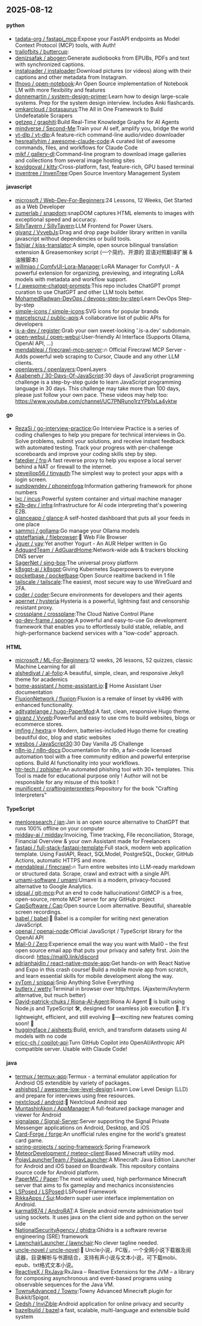 ## 2025-08-12

#### python
* [tadata-org / fastapi_mcp](https://github.com/tadata-org/fastapi_mcp):Expose your FastAPI endpoints as Model Context Protocol (MCP) tools, with Auth!
* [trailofbits / buttercup](https://github.com/trailofbits/buttercup):
* [denizsafak / abogen](https://github.com/denizsafak/abogen):Generate audiobooks from EPUBs, PDFs and text with synchronized captions.
* [instaloader / instaloader](https://github.com/instaloader/instaloader):Download pictures (or videos) along with their captions and other metadata from Instagram.
* [lfnovo / open-notebook](https://github.com/lfnovo/open-notebook):An Open Source implementation of Notebook LM with more flexibility and features
* [donnemartin / system-design-primer](https://github.com/donnemartin/system-design-primer):Learn how to design large-scale systems. Prep for the system design interview. Includes Anki flashcards.
* [omkarcloud / botasaurus](https://github.com/omkarcloud/botasaurus):The All in One Framework to Build Undefeatable Scrapers
* [getzep / graphiti](https://github.com/getzep/graphiti):Build Real-Time Knowledge Graphs for AI Agents
* [mindverse / Second-Me](https://github.com/mindverse/Second-Me):Train your AI self, amplify you, bridge the world
* [yt-dlp / yt-dlp](https://github.com/yt-dlp/yt-dlp):A feature-rich command-line audio/video downloader
* [hesreallyhim / awesome-claude-code](https://github.com/hesreallyhim/awesome-claude-code):A curated list of awesome commands, files, and workflows for Claude Code
* [mikf / gallery-dl](https://github.com/mikf/gallery-dl):Command-line program to download image galleries and collections from several image hosting sites
* [kovidgoyal / kitty](https://github.com/kovidgoyal/kitty):Cross-platform, fast, feature-rich, GPU based terminal
* [inventree / InvenTree](https://github.com/inventree/InvenTree):Open Source Inventory Management System

#### javascript
* [microsoft / Web-Dev-For-Beginners](https://github.com/microsoft/Web-Dev-For-Beginners):24 Lessons, 12 Weeks, Get Started as a Web Developer
* [zumerlab / snapdom](https://github.com/zumerlab/snapdom):snapDOM captures HTML elements to images with exceptional speed and accuracy.
* [SillyTavern / SillyTavern](https://github.com/SillyTavern/SillyTavern):LLM Frontend for Power Users.
* [givanz / VvvebJs](https://github.com/givanz/VvvebJs):Drag and drop page builder library written in vanilla javascript without dependencies or build tools.
* [fishjar / kiss-translator](https://github.com/fishjar/kiss-translator):A simple, open source bilingual translation extension & Greasemonkey script (一个简约、开源的 双语对照翻译扩展 & 油猴脚本)
* [willmiao / ComfyUI-Lora-Manager](https://github.com/willmiao/ComfyUI-Lora-Manager):LoRA Manager for ComfyUI - A powerful extension for organizing, previewing, and integrating LoRA models with metadata and workflow support.
* [f / awesome-chatgpt-prompts](https://github.com/f/awesome-chatgpt-prompts):This repo includes ChatGPT prompt curation to use ChatGPT and other LLM tools better.
* [MohamedRadwan-DevOps / devops-step-by-step](https://github.com/MohamedRadwan-DevOps/devops-step-by-step):Learn DevOps Step-by-step
* [simple-icons / simple-icons](https://github.com/simple-icons/simple-icons):SVG icons for popular brands
* [marcelscruz / public-apis](https://github.com/marcelscruz/public-apis):A collaborative list of public APIs for developers
* [is-a-dev / register](https://github.com/is-a-dev/register):Grab your own sweet-looking '.is-a.dev' subdomain.
* [open-webui / open-webui](https://github.com/open-webui/open-webui):User-friendly AI Interface (Supports Ollama, OpenAI API, ...)
* [mendableai / firecrawl-mcp-server](https://github.com/mendableai/firecrawl-mcp-server):🔥 Official Firecrawl MCP Server - Adds powerful web scraping to Cursor, Claude and any other LLM clients.
* [openlayers / openlayers](https://github.com/openlayers/openlayers):OpenLayers
* [Asabeneh / 30-Days-Of-JavaScript](https://github.com/Asabeneh/30-Days-Of-JavaScript):30 days of JavaScript programming challenge is a step-by-step guide to learn JavaScript programming language in 30 days. This challenge may take more than 100 days, please just follow your own pace. These videos may help too: https://www.youtube.com/channel/UC7PNRuno1rzYPb1xLa4yktw

#### go
* [RezaSi / go-interview-practice](https://github.com/RezaSi/go-interview-practice):Go Interview Practice is a series of coding challenges to help you prepare for technical interviews in Go. Solve problems, submit your solutions, and receive instant feedback with automated testing. Track your progress with per-challenge scoreboards and improve your coding skills step by step.
* [fatedier / frp](https://github.com/fatedier/frp):A fast reverse proxy to help you expose a local server behind a NAT or firewall to the internet.
* [steveiliop56 / tinyauth](https://github.com/steveiliop56/tinyauth):The simplest way to protect your apps with a login screen.
* [sundowndev / phoneinfoga](https://github.com/sundowndev/phoneinfoga):Information gathering framework for phone numbers
* [lxc / incus](https://github.com/lxc/incus):Powerful system container and virtual machine manager
* [e2b-dev / infra](https://github.com/e2b-dev/infra):Infrastructure for AI code interpreting that's powering E2B.
* [glanceapp / glance](https://github.com/glanceapp/glance):A self-hosted dashboard that puts all your feeds in one place
* [sammcj / gollama](https://github.com/sammcj/gollama):Go manage your Ollama models
* [gtsteffaniak / filebrowser](https://github.com/gtsteffaniak/filebrowser):📂 Web File Browser
* [Jguer / yay](https://github.com/Jguer/yay):Yet another Yogurt - An AUR Helper written in Go
* [AdguardTeam / AdGuardHome](https://github.com/AdguardTeam/AdGuardHome):Network-wide ads & trackers blocking DNS server
* [SagerNet / sing-box](https://github.com/SagerNet/sing-box):The universal proxy platform
* [k8sgpt-ai / k8sgpt](https://github.com/k8sgpt-ai/k8sgpt):Giving Kubernetes Superpowers to everyone
* [pocketbase / pocketbase](https://github.com/pocketbase/pocketbase):Open Source realtime backend in 1 file
* [tailscale / tailscale](https://github.com/tailscale/tailscale):The easiest, most secure way to use WireGuard and 2FA.
* [coder / coder](https://github.com/coder/coder):Secure environments for developers and their agents
* [apernet / hysteria](https://github.com/apernet/hysteria):Hysteria is a powerful, lightning fast and censorship resistant proxy.
* [crossplane / crossplane](https://github.com/crossplane/crossplane):The Cloud Native Control Plane
* [go-dev-frame / sponge](https://github.com/go-dev-frame/sponge):A powerful and easy-to-use Go development framework that enables you to effortlessly build stable, reliable, and high-performance backend services with a "low-code" approach.

#### HTML
* [microsoft / ML-For-Beginners](https://github.com/microsoft/ML-For-Beginners):12 weeks, 26 lessons, 52 quizzes, classic Machine Learning for all
* [alshedivat / al-folio](https://github.com/alshedivat/al-folio):A beautiful, simple, clean, and responsive Jekyll theme for academics
* [home-assistant / home-assistant.io](https://github.com/home-assistant/home-assistant.io):📘 Home Assistant User documentation
* [FluxionNetwork / fluxion](https://github.com/FluxionNetwork/fluxion):Fluxion is a remake of linset by vk496 with enhanced functionality.
* [adityatelange / hugo-PaperMod](https://github.com/adityatelange/hugo-PaperMod):A fast, clean, responsive Hugo theme.
* [givanz / Vvveb](https://github.com/givanz/Vvveb):Powerful and easy to use cms to build websites, blogs or ecommerce stores.
* [imfing / hextra](https://github.com/imfing/hextra):🔯 Modern, batteries-included Hugo theme for creating beautiful doc, blog and static websites
* [wesbos / JavaScript30](https://github.com/wesbos/JavaScript30):30 Day Vanilla JS Challenge
* [n8n-io / n8n-docs](https://github.com/n8n-io/n8n-docs):Documentation for n8n, a fair-code licensed automation tool with a free community edition and powerful enterprise options. Build AI functionality into your workflows.
* [htr-tech / zphisher](https://github.com/htr-tech/zphisher):An automated phishing tool with 30+ templates. This Tool is made for educational purpose only ! Author will not be responsible for any misuse of this toolkit !
* [munificent / craftinginterpreters](https://github.com/munificent/craftinginterpreters):Repository for the book "Crafting Interpreters"

#### TypeScript
* [menloresearch / jan](https://github.com/menloresearch/jan):Jan is an open source alternative to ChatGPT that runs 100% offline on your computer
* [midday-ai / midday](https://github.com/midday-ai/midday):Invoicing, Time tracking, File reconciliation, Storage, Financial Overview & your own Assistant made for Freelancers
* [fastapi / full-stack-fastapi-template](https://github.com/fastapi/full-stack-fastapi-template):Full stack, modern web application template. Using FastAPI, React, SQLModel, PostgreSQL, Docker, GitHub Actions, automatic HTTPS and more.
* [mendableai / firecrawl](https://github.com/mendableai/firecrawl):🔥 Turn entire websites into LLM-ready markdown or structured data. Scrape, crawl and extract with a single API.
* [umami-software / umami](https://github.com/umami-software/umami):Umami is a modern, privacy-focused alternative to Google Analytics.
* [idosal / git-mcp](https://github.com/idosal/git-mcp):Put an end to code hallucinations! GitMCP is a free, open-source, remote MCP server for any GitHub project
* [CapSoftware / Cap](https://github.com/CapSoftware/Cap):Open source Loom alternative. Beautiful, shareable screen recordings.
* [babel / babel](https://github.com/babel/babel):🐠 Babel is a compiler for writing next generation JavaScript.
* [openai / openai-node](https://github.com/openai/openai-node):Official JavaScript / TypeScript library for the OpenAI API
* [Mail-0 / Zero](https://github.com/Mail-0/Zero):Experience email the way you want with Mail0 – the first open source email app that puts your privacy and safety first. Join the discord: https://mail0.link/discord
* [adrianhajdin / react-native-movie-app](https://github.com/adrianhajdin/react-native-movie-app):Get hands-on with React Native and Expo in this crash course! Build a mobile movie app from scratch, and learn essential skills for mobile development along the way.
* [xyTom / snippai](https://github.com/xyTom/snippai):Snip Anything Solve Everything
* [butlerx / wetty](https://github.com/butlerx/wetty):Terminal in browser over http/https. (Ajaxterm/Anyterm alternative, but much better)
* [David-patrick-chuks / Riona-AI-Agent](https://github.com/David-patrick-chuks/Riona-AI-Agent):Riona Ai Agent 🌸 is built using Node.js and TypeScript 🛠️, designed for seamless job execution 📸. It's lightweight, efficient, and still evolving 🚧—exciting new features coming soon! 🌟
* [huggingface / aisheets](https://github.com/huggingface/aisheets):Build, enrich, and transform datasets using AI models with no code
* [ericc-ch / copilot-api](https://github.com/ericc-ch/copilot-api):Turn GitHub Copilot into OpenAI/Anthropic API compatible server. Usable with Claude Code!

#### java
* [termux / termux-app](https://github.com/termux/termux-app):Termux - a terminal emulator application for Android OS extendible by variety of packages.
* [ashishps1 / awesome-low-level-design](https://github.com/ashishps1/awesome-low-level-design):Learn Low Level Design (LLD) and prepare for interviews using free resources.
* [nextcloud / android](https://github.com/nextcloud/android):📱 Nextcloud Android app
* [MuntashirAkon / AppManager](https://github.com/MuntashirAkon/AppManager):A full-featured package manager and viewer for Android
* [signalapp / Signal-Server](https://github.com/signalapp/Signal-Server):Server supporting the Signal Private Messenger applications on Android, Desktop, and iOS
* [Card-Forge / forge](https://github.com/Card-Forge/forge):An unofficial rules engine for the world's greatest card game.
* [spring-projects / spring-framework](https://github.com/spring-projects/spring-framework):Spring Framework
* [MeteorDevelopment / meteor-client](https://github.com/MeteorDevelopment/meteor-client):Based Minecraft utility mod.
* [PojavLauncherTeam / PojavLauncher](https://github.com/PojavLauncherTeam/PojavLauncher):A Minecraft: Java Edition Launcher for Android and iOS based on Boardwalk. This repository contains source code for Android platform.
* [PaperMC / Paper](https://github.com/PaperMC/Paper):The most widely used, high performance Minecraft server that aims to fix gameplay and mechanics inconsistencies
* [LSPosed / LSPosed](https://github.com/LSPosed/LSPosed):LSPosed Framework
* [RikkaApps / Sui](https://github.com/RikkaApps/Sui):Modern super user interface implementation on Android.
* [karma9874 / AndroRAT](https://github.com/karma9874/AndroRAT):A Simple android remote administration tool using sockets. It uses java on the client side and python on the server side
* [NationalSecurityAgency / ghidra](https://github.com/NationalSecurityAgency/ghidra):Ghidra is a software reverse engineering (SRE) framework
* [LawnchairLauncher / lawnchair](https://github.com/LawnchairLauncher/lawnchair):No clever tagline needed.
* [uncle-novel / uncle-novel](https://github.com/uncle-novel/uncle-novel):📖 Uncle小说，PC版，一个全网小说下载器及阅读器，目录解析与书源结合，支持有声小说与文本小说，可下载mobi、epub、txt格式文本小说。
* [ReactiveX / RxJava](https://github.com/ReactiveX/RxJava):RxJava – Reactive Extensions for the JVM – a library for composing asynchronous and event-based programs using observable sequences for the Java VM.
* [TownyAdvanced / Towny](https://github.com/TownyAdvanced/Towny):Towny Advanced Minecraft plugin for Bukkit/Spigot.
* [Gedsh / InviZible](https://github.com/Gedsh/InviZible):Android application for online privacy and security
* [bazelbuild / bazel](https://github.com/bazelbuild/bazel):a fast, scalable, multi-language and extensible build system
